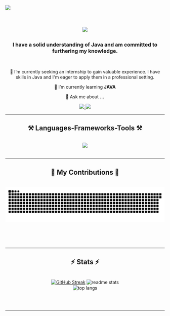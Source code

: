 ![](https://komarev.com/ghpvc/?username=AdiDayat12&color=green&style=flat-square&abbreviated=true)
<h1 align="center">
    <img src="https://readme-typing-svg.herokuapp.com/?font=Righteous&size=35&center=true&vCenter=true&width=500&height=70&duration=4000&lines=Hi+There!+👋;+I'm+Adiiii!;" />
</h1>

<h3 align="center">I have a solid understanding of Java and am committed to furthering my knowledge.</h3>

<br/>

<div align="center">
 
 🔭 I’m currently seeking an internship to gain valuable experience. I have skills in Java and I'm eager to apply them in a professional setting.
 
 🌱 I’m currently learning **JAVA**

💬 Ask me about **...**


 </div>
 
<div align="center"> 
  <a href="mailto:adilinan72@gmail.com">
    <img src="https://img.shields.io/badge/Gmail-333333?style=for-the-badge&logo=gmail&logoColor=green" />
  </a>
    
  <a href="https://www.linkedin.com/in/adi-hidayat-ba40292ba/" target="_blank">
    <img src="https://img.shields.io/badge/LinkedIn-0077B5?style=for-the-badge&logo=linkedin&logoColor=white" target="_blank" />
  </a>
</div>

 <hr/>
 
<h2 align="center">⚒️ Languages-Frameworks-Tools ⚒️</h2>
<br/>
<div align="center">
    <img src="https://skillicons.dev/icons?i=java,idea,html,css,vscode,github,postgres,mysql,javascript" />
</div>

<br/>
<hr/>

<div align="center">
  <h2>🐍 My Contributions 🐍</h2>
  <br>
  <img alt="snake eating my contributions" src="https://raw.githubusercontent.com/AdiDayat12/AdiDayat12/output/github-contribution-grid-snake.svg" />
  
  <br/><br/><br/>
</div>

<hr/>

<h2 align="center">⚡ Stats ⚡</h2>
<br>
<div align=center>
  <a href="https://git.io/streak-stats"><img src="https://streak-stats.demolab.com?user=AdiDayat12&theme=shadow-green&card_width=498" alt="GitHub Streak" /></a>
  <img width=390 src="https://github-readme-stats-AdiDayat12.vercel.app/api?username=AdiDayat12&count_private=true&show_icons=true&theme=react&rank_icon=github&border_radius=10" alt="readme stats" />
  <br/>
  <img width=325 align="center" src="https://github-readme-stats-AdiDayat12.vercel.app/api/top-langs/?username=AdiDayat12&hide=HTML&langs_count=8&layout=compact&theme=react&border_radius=10&size_weight=0.5&count_weight=0.5&exclude_repo=github-readme-stats" alt="top langs" />
</div>

<br/><br/>

<hr/>

<br/>

